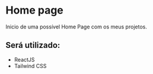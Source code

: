 # Home page

Inicio de uma possível Home Page com os meus projetos.

## Será utilizado:
- ReactJS
- Tailwind CSS
